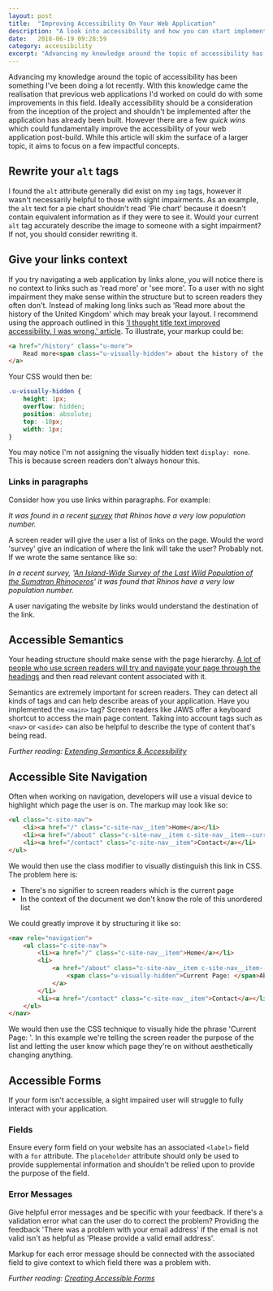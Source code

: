 ```yaml
---
layout: post
title:  "Improving Accessibility On Your Web Application"
description: "A look into accessibility and how you can start implementing it on a practical level"
date:   2018-06-19 09:28:59
category: accessibility
excerpt: "Advancing my knowledge around the topic of accessibility has been something I've been doing a lot recently. With this knowledge came the realisation that previous web applications I'd worked on could do with some improvements in this field. However there are a few quick wins which could fundamentally improve the accessibility of your web application post-build."
---
```


Advancing my knowledge around the topic of accessibility has been something I've been doing a lot recently. With this knowledge came the realisation that previous web applications I'd worked on could do with some improvements in this field. Ideally accessibility should be a consideration from the inception of the project and shouldn't be implemented after the application has already been built. However there are a few *quick wins* which could fundamentally improve the accessibility of your web application post-build. While this article will skim the surface of a larger topic, it aims to focus on a few impactful concepts.

## Rewrite your `alt` tags

I found the `alt` attribute generally did exist on my `img` tags, however it wasn't necessarily helpful to those with sight impairments. As an example, the `alt` text for a pie chart shouldn't read 'Pie chart' because it doesn't contain equivalent information as if they were to see it. Would your current `alt` tag accurately describe the image to someone with a sight impairment? If not, you should consider rewriting it.

## Give your links context

If you try navigating a web application by links alone, you will notice there is no context to links such as 'read more' or 'see more'. To a user with no sight impairment they make sense within the structure but to screen readers they often don't. Instead of making long links such as 'Read more about the history of the United Kingdom' which may break your layout. I recommend using the approach outlined in this ['I thought title text improved accessibility. I was wrong.' article](https://silktide.com/i-thought-title-text-improved-accessibility-i-was-wrong/). To illustrate, your markup could be:

```html
<a href="/history" class="u-more">
	Read more<span class="u-visually-hidden"> about the history of the United Kingdom</span>
</a>
```

Your CSS would then be:

```css
.u-visually-hidden {
	height: 1px;
	overflow: hidden;
	position: absolute;
	top: -10px;
	width: 1px;
}
```

You may notice I'm not assigning the visually hidden text `display: none`. This is because screen readers don't always honour this.

### Links in paragraphs

Consider how you use links within paragraphs. For example:

*It was found in a recent [survey](http://journals.plos.org/plosone/article?id=10.1371/journal.pone.0136643) that Rhinos have a very low population number.*

A screen reader will give the user a list of links on the page. Would the word 'survey' give an indication of where the link will take the user? Probably not. If we wrote the same sentance like so:

*In a recent survey, '[An Island-Wide Survey of the Last Wild Population of the Sumatran Rhinoceros](http://journals.plos.org/plosone/article?id=10.1371/journal.pone.0136643)' it was found that Rhinos have a very low population number.*

A user navigating the website by links would understand the destination of the link.


## Accessible Semantics

Your heading structure should make sense with the page hierarchy. [A lot of people who use screen readers will try and navigate your page through the headings](http://www.heydonworks.com/article/responses-to-the-screen-reader-strategy-survey) and then read relevant content associated with it.

Semantics are extremely important for screen readers. They can detect all kinds of tags and can help describe areas of your application. Have you implemented the `<main>` tag? Screen readers like JAWS offer a keyboard shortcut to access the main page content. Taking into account tags such as `<nav>` or `<aside>` can also be helpful to describe the type of content that's being read.

*Further reading: [Extending Semantics & Accessibility](https://learn.shayhowe.com/advanced-html-css/semantics-accessibility/)*

## Accessible Site Navigation

Often when working on navigation, developers will use a visual device to highlight which page the user is on. The markup may look like so:

```html
<ul class="c-site-nav">
	<li><a href="/" class="c-site-nav__item">Home</a></li>
	<li><a href="/about" class="c-site-nav__item c-site-nav__item--current">About</a></li>
	<li><a href="/contact" class="c-site-nav__item">Contact</a></li>
</ul>
```

We would then use the class modifier to visually distinguish this link in CSS. The problem here is:

* There's no signifier to screen readers which is the current page
* In the context of the document we don't know the role of this unordered list

We could greatly improve it by structuring it like so:

```html
<nav role="navigation">
	<ul class="c-site-nav">
		<li><a href="/" class="c-site-nav__item">Home</a></li>
		<li>
			<a href="/about" class="c-site-nav__item c-site-nav__item--current">
				<span class="u-visually-hidden">Current Page: </span>About
			</a>
		</li>
		<li><a href="/contact" class="c-site-nav__item">Contact</a></li>
	</ul>
</nav>
```

We would then use the CSS technique to visually hide the phrase 'Current Page: '. In this example we're telling the screen reader the purpose of the list and letting the user know which page they're on without aesthetically changing anything.

## Accessible Forms

If your form isn't accessible, a sight impaired user will struggle to fully interact with your application.

### Fields

Ensure every form field on your website has an associated `<label>` field with a `for` attribute. The `placeholder` attribute should only be used to provide supplemental information and shouldn't be relied upon to provide the purpose of the field.

### Error Messages

Give helpful error messages and be specific with your feedback. If there's a validation error what can the user do to correct the problem? Providing the feedback 'There was a problem with your email address' if the email is not valid isn't as helpful as 'Please provide a valid email address'.

Markup for each error message should be connected with the associated field to give context to which field there was a problem with.

*Further reading: [Creating Accessible Forms](https://webaim.org/techniques/forms/)*
